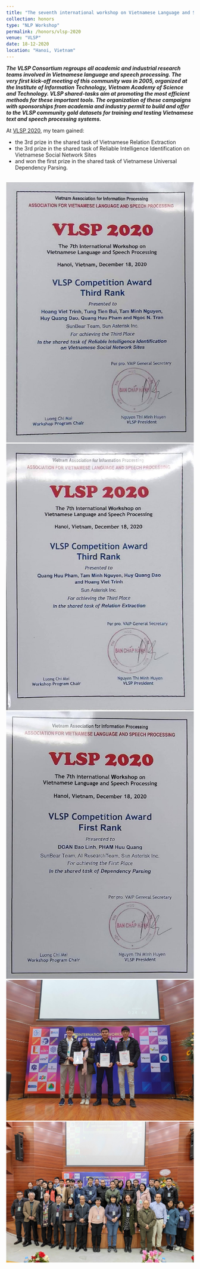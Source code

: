 ```yaml
---
title: "The seventh international workshop on Vietnamese Language and Speech Processing (VLSP 2020)"
collection: honors
type: "NLP Workshop"
permalink: /honors/vlsp-2020
venue: "VLSP"
date: 18-12-2020
location: "Hanoi, Vietnam"
---
```

***The VLSP Consortium regroups all academic and industrial research teams involved in Vietnamese language and speech processing. The very first kick-off meeting of this community was in 2005, organized at the Institute of Information Technology, Vietnam Academy of Science and Technology. VLSP shared-tasks aim at promoting the most efficient methods for these important tools. The organization of these campaigns with sponsorships from academia and industry permit to build and offer to the VLSP community gold datasets for training and testing Vietnamese text and speech processing systems.***

At [VLSP 2020](http://congnghevadoisong.vn/vlsp-to-chuc-hoi-thao-lan-thu-7-ve-xu-li-ngon-ngu-va-tieng-noi-tieng-viet-d36653.html), my team gained:
+ the 3rd prize in the shared task of Vietnamese Relation Extraction
+ the 3rd prize in the shared task of Reliable Intelligence Identification on Vietnamese Social Network Sites
+ and won the first prize in the shared task of Vietnamese Universal Dependency Parsing.

<br/><img src="/images/honors/vlsp-2020-1.jpg">
<br/><img src="/images/honors/vlsp-2020-2.jpg">
<br/><img src="/images/honors/vlsp-2020-3.jpg">
<br/><img src="/images/honors/vlsp-2020-4.jpg">
<br/><img src="/images/honors/vlsp-2020-5.jpg">
